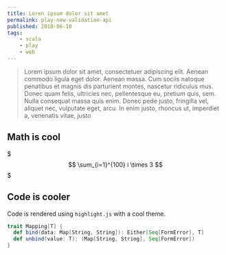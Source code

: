 ```yaml
---
title: Loren ipsum dolor sit amet
permalink: play-new-validation-api
published: 2018-06-10
tags:
    - scala
    - play
    - web
---
```


> Lorem ipsum dolor sit amet, consectetuer adipiscing elit. Aenean commodo ligula eget dolor. Aenean massa. Cum sociis natoque penatibus et magnis dis parturient montes, nascetur ridiculus mus. Donec quam felis, ultricies nec, pellentesque eu, pretium quis, sem. Nulla consequat massa quis enim. Donec pede justo, fringilla vel, aliquet nec, vulputate eget, arcu. In enim justo, rhoncus ut, imperdiet a, venenatis vitae, justo 

## Math is cool

$$$
\sum_{i=1}^{100} i \times 3 
$$$

## Code is cooler

Code is rendered using `highlight.js` with a cool theme.

```scala
trait Mapping[T] {
  def bind(data: Map[String, String]): Either[Seq[FormError], T]
  def unbind(value: T): (Map[String, String], Seq[FormError])
}
```
